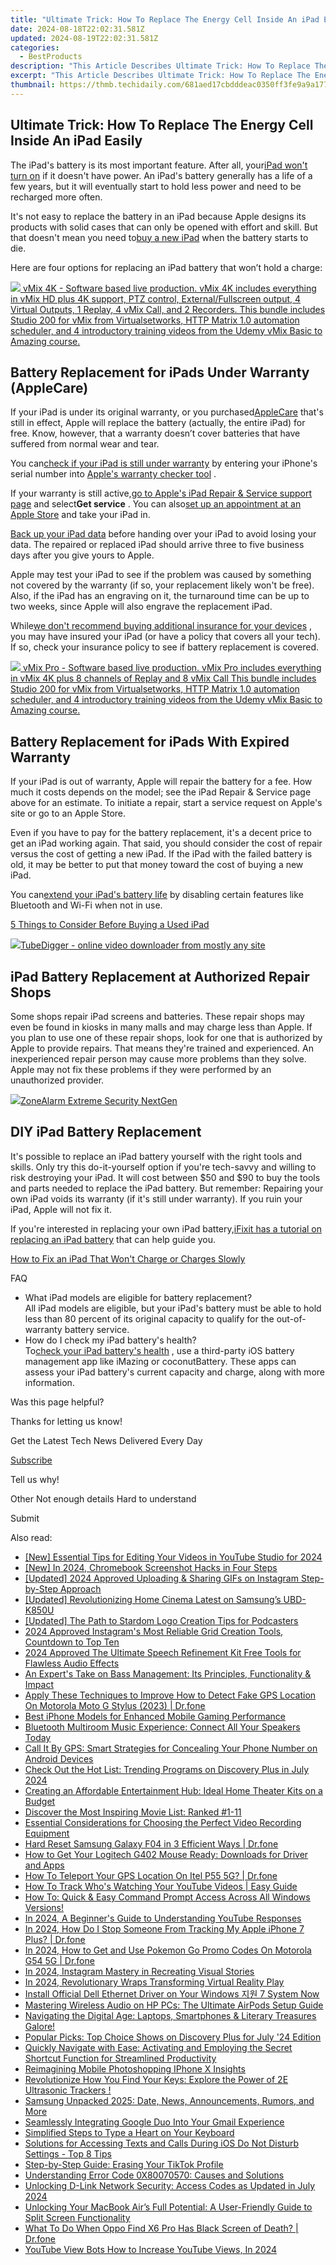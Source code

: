 ```yaml
---
title: "Ultimate Trick: How To Replace The Energy Cell Inside An iPad Easily"
date: 2024-08-18T22:02:31.581Z
updated: 2024-08-19T22:02:31.581Z
categories:
  - BestProducts
description: "This Article Describes Ultimate Trick: How To Replace The Energy Cell Inside An iPad Easily"
excerpt: "This Article Describes Ultimate Trick: How To Replace The Energy Cell Inside An iPad Easily"
thumbnail: https://thmb.techidaily.com/681aed17cbdddeac0350ff3fe9a9a1770d531416a3cf82559b42c4110e5fe7f0.jpg
---
```


## Ultimate Trick: How To Replace The Energy Cell Inside An iPad Easily
 The iPad's battery is its most important feature. After all, your[iPad won't turn on](https://www.lifewire.com/ipad-wont-turn-on-4103788) if it doesn't have power. An iPad's battery generally has a life of a few years, but it will eventually start to hold less power and need to be recharged more often.

 It's not easy to replace the battery in an iPad because Apple designs its products with solid cases that can only be opened with effort and skill. But that doesn't mean you need to[buy a new iPad](https://www.lifewire.com/list-of-ipad-models-and-generations-1994232) when the battery starts to die.

 Here are four options for replacing an iPad battery that won’t hold a charge:  

<!-- affiliate ads begin -->
<a href="https://secure.2checkout.com/order/checkout.php?PRODS=30901369&QTY=1&AFFILIATE=108875&CART=1"> <img src="https://secure.avangate.com/images/merchant/ce9a6fb2becc2d235e62b125e9260102/products/1_copy_vMixCallScreenshot1-large.jpg" border="0"> vMix 4K - Software based live production. vMix 4K includes everything in vMix HD plus 4K support, PTZ control, External/Fullscreen output, 4 Virtual Outputs, 1 Replay, 4 vMix Call, and 2 Recorders. 
This bundle includes Studio 200 for vMix from Virtualsetworks, HTTP Matrix 1.0 automation scheduler, and 4 introductory training videos from the Udemy vMix Basic to Amazing course. </a>
<!-- affiliate ads end -->
## Battery Replacement for iPads Under Warranty (AppleCare)

 If your iPad is under its original warranty, or you purchased[AppleCare](https://www.lifewire.com/iphone-warranty-plus-applecare-1999284) that's still in effect, Apple will replace the battery (actually, the entire iPad) for free. Know, however, that a warranty doesn’t cover batteries that have suffered from normal wear and tear.

 You can[check if your iPad is still under warranty](https://www.lifewire.com/is-your-phone-under-warranty-2000667) by entering your iPhone's serial number into [Apple's warranty checker tool](https://checkcoverage.apple.com/) .  

 If your warranty is still active,[go to Apple's iPad Repair & Service support page](https://support.apple.com/ipad/repair) and select**Get service** . You can also[set up an appointment at an Apple Store](https://www.lifewire.com/how-to-make-an-apple-genius-bar-appointment-1999601) and take your iPad in.

[Back up your iPad data](https://www.lifewire.com/back-up-your-ipad-1999864) before handing over your iPad to avoid losing your data. The repaired or replaced iPad should arrive three to five business days after you give yours to Apple.

 Apple may test your iPad to see if the problem was caused by something not covered by the warranty (if so, your replacement likely won't be free). Also, if the iPad has an engraving on it, the turnaround time can be up to two weeks, since Apple will also engrave the replacement iPad.

 While[we don't recommend buying additional insurance for your devices](https://www.lifewire.com/reasons-not-to-buy-iphone-insurance-1999610) , you may have insured your iPad (or have a policy that covers all your tech). If so, check your insurance policy to see if battery replacement is covered.

<!-- affiliate ads begin -->
<a href="https://secure.2checkout.com/order/checkout.php?PRODS=30901410&QTY=1&AFFILIATE=108875&CART=1"> <img src="https://secure.avangate.com/images/merchant/ce9a6fb2becc2d235e62b125e9260102/products/copy_1_copy_vMixCallScreenshot1-large.jpg" border="0"> vMix Pro - Software based live production. vMix Pro includes everything in vMix 4K plus 8 channels of Replay and 8 vMix Call 
This bundle includes Studio 200 for vMix from Virtualsetworks, HTTP Matrix 1.0 automation scheduler, and 4 introductory training videos from the Udemy vMix Basic to Amazing course. </a>
<!-- affiliate ads end -->
## Battery Replacement for iPads With Expired Warranty

 If your iPad is out of warranty, Apple will repair the battery for a fee. How much it costs depends on the model; see the iPad Repair & Service page above for an estimate. To initiate a repair, start a service request on Apple's site or go to an Apple Store.

 Even if you have to pay for the battery replacement, it's a decent price to get an iPad working again. That said, you should consider the cost of repair versus the cost of getting a new iPad. If the iPad with the failed battery is old, it may be better to put that money toward the cost of buying a new iPad.

 You can[extend your iPad's battery life](https://www.lifewire.com/best-ipad-battery-life-tips-1999807) by disabling certain features like Bluetooth and Wi-Fi when not in use.

[5 Things to Consider Before Buying a Used iPad](https://www.lifewire.com/used-ipad-guide-how-to-1994595)

<!-- affiliate ads begin -->
<a href="https://secure.2checkout.com/order/checkout.php?PRODS=4572700&QTY=1&AFFILIATE=108875&CART=1"><img src="	https://www.tubedigger.com/wp-content/uploads/2020/08/tubedigger-software-new.png" border="0">TubeDigger - online video downloader from mostly any site</a>
<!-- affiliate ads end -->
## iPad Battery Replacement at Authorized Repair Shops

 Some shops repair iPad screens and batteries. These repair shops may even be found in kiosks in many malls and may charge less than Apple. If you plan to use one of these repair shops, look for one that is authorized by Apple to provide repairs. That means they're trained and experienced. An inexperienced repair person may cause more problems than they solve. Apple may not fix these problems if they were performed by an unauthorized provider.

<!-- affiliate ads begin -->
<a href="https://estore.zonealarm.com/order/checkout.php?PRODS=36245101&QTY=1&AFFILIATE=108875&CART=1"><img src="https://sc1.checkpoint.com/sc1/za/images/boxes/zang_box_trust.png" border="0">ZoneAlarm Extreme Security NextGen</a>
<!-- affiliate ads end -->
## DIY iPad Battery Replacement

 It's possible to replace an iPad battery yourself with the right tools and skills. Only try this do-it-yourself option ​if you're tech-savvy and willing to risk destroying your iPad. It will cost between $50 and $90 to buy the tools and parts needed to replace the iPad battery. But remember: Repairing your own iPad voids its warranty (if it's still under warranty). If you ruin your iPad, Apple will not fix it.

 If you're interested in replacing your own iPad battery,[iFixit has a tutorial on replacing an iPad battery](https://www.ifixit.com/Guide/iPad+Wi-Fi+Battery+Replacement/2198) that can help guide you.

[How to Fix an iPad That Won't Charge or Charges Slowly](https://www.lifewire.com/what-to-do-ipad-wont-charge-1994539)

 FAQ

* What iPad models are eligible for battery replacement?  
 All iPad models are eligible, but your iPad's battery must be able to hold less than 80 percent of its original capacity to qualify for the out-of-warranty battery service.
* How do I check my iPad battery's health?  
 To[check your iPad battery's health](https://www.lifewire.com/check-battery-health-of-ipad-5114510) , use a third-party iOS battery management app like iMazing or coconutBattery. These apps can assess your iPad battery's current capacity and charge, along with more information.

Was this page helpful?

Thanks for letting us know!

 Get the Latest Tech News Delivered Every Day

[Subscribe](https://www.lifewire.com/#)

Tell us why!

 Other  Not enough details  Hard to understand

 Submit

<ins class="adsbygoogle"
     style="display:block"
     data-ad-format="autorelaxed"
     data-ad-client="ca-pub-7571918770474297"
     data-ad-slot="1223367746"></ins>



<ins class="adsbygoogle"
     style="display:block"
     data-ad-client="ca-pub-7571918770474297"
     data-ad-slot="8358498916"
     data-ad-format="auto"
     data-full-width-responsive="true"></ins>

<span class="atpl-alsoreadstyle">Also read:</span>
<div><ul>
<li><a href="https://youtube-zero.techidaily.com/ssential-tips-for-editing-your-videos-in-youtube-studio-for-2024/"><u>[New] Essential Tips for Editing Your Videos in YouTube Studio for 2024</u></a></li>
<li><a href="https://on-screen-recording.techidaily.com/new-in-2024-chromebook-screenshot-hacks-in-four-steps/"><u>[New] In 2024, Chromebook Screenshot Hacks in Four Steps</u></a></li>
<li><a href="https://instagram-videos.techidaily.com/updated-2024-approved-uploading-and-sharing-gifs-on-instagram-step-by-step-approach/"><u>[Updated] 2024 Approved  Uploading & Sharing GIFs on Instagram  Step-by-Step Approach</u></a></li>
<li><a href="https://extra-approaches.techidaily.com/updated-revolutionizing-home-cinema-latest-on-samsungs-ubd-k850u/"><u>[Updated] Revolutionizing Home Cinema  Latest on Samsung’s UBD-K850U</u></a></li>
<li><a href="https://some-approaches.techidaily.com/updated-the-path-to-stardom-logo-creation-tips-for-podcasters/"><u>[Updated] The Path to Stardom  Logo Creation Tips for Podcasters</u></a></li>
<li><a href="https://instagram-video-files.techidaily.com/2024-approved-instagrams-most-reliable-grid-creation-tools-countdown-to-top-ten/"><u>2024 Approved  Instagram's Most Reliable Grid Creation Tools, Countdown to Top Ten</u></a></li>
<li><a href="https://some-tips.techidaily.com/2024-approved-the-ultimate-speech-refinement-kit-free-tools-for-flawless-audio-effects/"><u>2024 Approved  The Ultimate Speech Refinement Kit  Free Tools for Flawless Audio Effects</u></a></li>
<li><a href="https://techtrends.techidaily.com/an-experts-take-on-bass-management-its-principles-functionality-and-impact/"><u>An Expert's Take on Bass Management: Its Principles, Functionality & Impact</u></a></li>
<li><a href="https://fake-location.techidaily.com/apply-these-techniques-to-improve-how-to-detect-fake-gps-location-on-motorola-moto-g-stylus-2023-drfone-by-drfone-virtual-android/"><u>Apply These Techniques to Improve How to Detect Fake GPS Location On Motorola Moto G Stylus (2023) | Dr.fone</u></a></li>
<li><a href="https://techtrends.techidaily.com/best-iphone-models-for-enhanced-mobile-gaming-performance/"><u>Best iPhone Models for Enhanced Mobile Gaming Performance</u></a></li>
<li><a href="https://techtrends.techidaily.com/1722874444874-bluetooth-multiroom-music-experience-connect-all-your-speakers-today/"><u>Bluetooth Multiroom Music Experience: Connect All Your Speakers Today</u></a></li>
<li><a href="https://techtrends.techidaily.com/call-it-by-gps-smart-strategies-for-concealing-your-phone-number-on-android-devices/"><u>Call It By GPS: Smart Strategies for Concealing Your Phone Number on Android Devices</u></a></li>
<li><a href="https://techtrends.techidaily.com/check-out-the-hot-list-trending-programs-on-discovery-plus-in-july-2024/"><u>Check Out the Hot List: Trending Programs on Discovery Plus in July 2024</u></a></li>
<li><a href="https://techtrends.techidaily.com/creating-an-affordable-entertainment-hub-ideal-home-theater-kits-on-a-budget/"><u>Creating an Affordable Entertainment Hub: Ideal Home Theater Kits on a Budget</u></a></li>
<li><a href="https://techtrends.techidaily.com/discover-the-most-inspiring-movie-list-ranked-1-11/"><u>Discover the Most Inspiring Movie List: Ranked #1-11</u></a></li>
<li><a href="https://techtrends.techidaily.com/essential-considerations-for-choosing-the-perfect-video-recording-equipment/"><u>Essential Considerations for Choosing the Perfect Video Recording Equipment</u></a></li>
<li><a href="https://techidaily.com/hard-reset-samsung-galaxy-f04-in-3-efficient-ways-drfone-by-drfone-reset-android-reset-android/"><u>Hard Reset Samsung Galaxy F04 in 3 Efficient Ways | Dr.fone</u></a></li>
<li><a href="https://hardware-help.techidaily.com/how-to-get-your-logitech-g402-mouse-ready-downloads-for-driver-and-apps/"><u>How to Get Your Logitech G402 Mouse Ready: Downloads for Driver and Apps</u></a></li>
<li><a href="https://change-location.techidaily.com/how-to-teleport-your-gps-location-on-itel-p55-5g-drfone-by-drfone-virtual-android/"><u>How To Teleport Your GPS Location On Itel P55 5G? | Dr.fone</u></a></li>
<li><a href="https://techtrends.techidaily.com/how-to-track-whos-watching-your-youtube-videos-easy-guide/"><u>How To Track Who's Watching Your YouTube Videos | Easy Guide</u></a></li>
<li><a href="https://techtrends.techidaily.com/how-to-quick-and-easy-command-prompt-access-across-all-windows-versions/"><u>How To: Quick & Easy Command Prompt Access Across All Windows Versions!</u></a></li>
<li><a href="https://extra-lessons.techidaily.com/in-2024-a-beginners-guide-to-understanding-youtube-responses/"><u>In 2024, A Beginner's Guide to Understanding YouTube Responses</u></a></li>
<li><a href="https://ios-location-track.techidaily.com/in-2024-how-do-i-stop-someone-from-tracking-my-apple-iphone-7-plus-drfone-by-drfone-virtual-ios/"><u>In 2024, How Do I Stop Someone From Tracking My Apple iPhone 7 Plus? | Dr.fone</u></a></li>
<li><a href="https://android-pokemon-go.techidaily.com/in-2024-how-to-get-and-use-pokemon-go-promo-codes-on-motorola-g54-5g-drfone-by-drfone-virtual-android/"><u>In 2024, How to Get and Use Pokemon Go Promo Codes On Motorola G54 5G | Dr.fone</u></a></li>
<li><a href="https://instagram-videos.techidaily.com/in-2024-instagram-mastery-in-recreating-visual-stories/"><u>In 2024, Instagram  Mastery in Recreating Visual Stories</u></a></li>
<li><a href="https://extra-approaches.techidaily.com/in-2024-revolutionary-wraps-transforming-virtual-reality-play/"><u>In 2024, Revolutionary Wraps Transforming Virtual Reality Play</u></a></li>
<li><a href="https://win-amazing.techidaily.com/install-official-dell-ethernet-driver-on-your-windows-7-system-now/"><u>Install Official Dell Ethernet Driver on Your Windows 지원 7 System Now</u></a></li>
<li><a href="https://techtrends.techidaily.com/mastering-wireless-audio-on-hp-pcs-the-ultimate-airpods-setup-guide/"><u>Mastering Wireless Audio on HP PCs: The Ultimate AirPods Setup Guide</u></a></li>
<li><a href="https://techtrends.techidaily.com/navigating-the-digital-age-laptops-smartphones-and-literary-treasures-galore/"><u>Navigating the Digital Age: Laptops, Smartphones & Literary Treasures Galore!</u></a></li>
<li><a href="https://techtrends.techidaily.com/popular-picks-top-choice-shows-on-discovery-plus-for-july-24-edition/"><u>Popular Picks: Top Choice Shows on Discovery Plus for July '24 Edition</u></a></li>
<li><a href="https://techtrends.techidaily.com/quickly-navigate-with-ease-activating-and-employing-the-secret-shortcut-function-for-streamlined-productivity/"><u>Quickly Navigate with Ease: Activating and Employing the Secret Shortcut Function for Streamlined Productivity</u></a></li>
<li><a href="https://extra-lessons.techidaily.com/reimagining-mobile-photoshopping-iphone-x-insights/"><u>Reimagining Mobile Photoshopping  IPhone X Insights</u></a></li>
<li><a href="https://techtrends.techidaily.com/revolutionize-how-you-find-your-keys-explore-the-power-of-2e-ultrasonic-trackers/"><u>Revolutionize How You Find Your Keys: Explore the Power of 2E Ultrasonic Trackers !</u></a></li>
<li><a href="https://techtrends.techidaily.com/samsung-unpacked-2025-date-news-announcements-rumors-and-more/"><u>Samsung Unpacked 2025: Date, News, Announcements, Rumors, and More</u></a></li>
<li><a href="https://techtrends.techidaily.com/seamlessly-integrating-google-duo-into-your-gmail-experience/"><u>Seamlessly Integrating Google Duo Into Your Gmail Experience</u></a></li>
<li><a href="https://techtrends.techidaily.com/simplified-steps-to-type-a-heart-on-your-keyboard/"><u>Simplified Steps to Type a Heart on Your Keyboard</u></a></li>
<li><a href="https://fox-that.techidaily.com/solutions-for-accessing-texts-and-calls-during-ios-do-not-disturb-settings-top-8-tips/"><u>Solutions for Accessing Texts and Calls During iOS Do Not Disturb Settings - Top 8 Tips</u></a></li>
<li><a href="https://techtrends.techidaily.com/step-by-step-guide-erasing-your-tiktok-profile/"><u>Step-by-Step Guide: Erasing Your TikTok Profile</u></a></li>
<li><a href="https://techtrends.techidaily.com/1722864931837-understanding-error-code-0x80070570-causes-and-solutions/"><u>Understanding Error Code 0X80070570: Causes and Solutions</u></a></li>
<li><a href="https://techtrends.techidaily.com/unlocking-d-link-network-security-access-codes-as-updated-in-july-2024/"><u>Unlocking D-Link Network Security: Access Codes as Updated in July 2024</u></a></li>
<li><a href="https://techtrends.techidaily.com/unlocking-your-macbook-airs-full-potential-a-user-friendly-guide-to-split-screen-functionality/"><u>Unlocking Your MacBook Air’s Full Potential: A User-Friendly Guide to Split Screen Functionality</u></a></li>
<li><a href="https://howto.techidaily.com/what-to-do-when-oppo-find-x6-pro-has-black-screen-of-death-drfone-by-drfone-fix-android-problems-fix-android-problems/"><u>What To Do When Oppo Find X6 Pro Has Black Screen of Death? | Dr.fone</u></a></li>
<li><a href="https://facebook-video-footage.techidaily.com/youtube-view-bots-how-to-increase-youtube-views-in-2024/"><u>YouTube View Bots  How to Increase YouTube Views, In 2024</u></a></li>
</ul></div>
